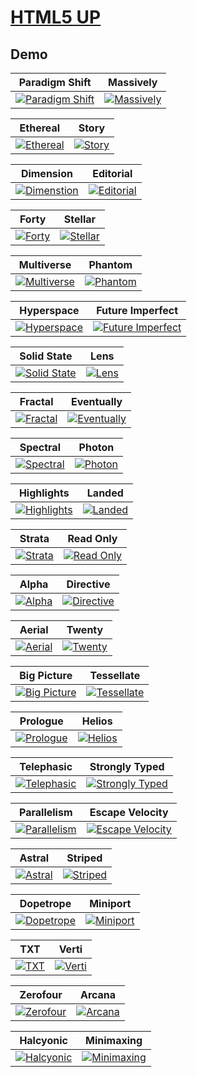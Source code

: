 # [HTML5 UP](https://html5up.net/)

## Demo
Paradigm Shift | Massively
--- | ---
[![Paradigm Shift](https://template.xtramile.id/HUP/zSupportImages/ParadigmShift.png)](https://template.xtramile.id/HUP/ParadigmShift) | [![Massively](https://template.xtramile.id/HUP/zSupportImages/Massively.png)](https://template.xtramile.id/HUP/Massively)

Ethereal | Story
--- | ---
[![Ethereal](https://template.xtramile.id/HUP/zSupportImages/Ethereal.png)](https://template.xtramile.id/HUP/Ethereal) | [![Story](https://template.xtramile.id/HUP/zSupportImages/Story.png)](https://template.xtramile.id/HUP/Story)

Dimension | Editorial
--- | ---
[![Dimenstion](https://template.xtramile.id/HUP/zSupportImages/Dimension.png)](https://template.xtramile.id/HUP/Dimension) | [![Editorial](https://template.xtramile.id/HUP/zSupportImages/Editorial.png)](https://template.xtramile.id/HUP/Editorial)

Forty | Stellar
--- | ---
[![Forty](https://template.xtramile.id/HUP/zSupportImages/Forty.png)](https://template.xtramile.id/HUP/Forty) | [![Stellar](https://template.xtramile.id/HUP/zSupportImages/Stellar.png)](https://template.xtramile.id/HUP/Stellar)

Multiverse | Phantom
--- | ---
[![Multiverse](https://template.xtramile.id/HUP/zSupportImages/Multiverse.png)](https://template.xtramile.id/HUP/Multiverse) | [![Phantom](https://template.xtramile.id/HUP/zSupportImages/Phantom.png)](https://template.xtramile.id/HUP/Phantom)

Hyperspace | Future Imperfect
--- | ---
[![Hyperspace](https://template.xtramile.id/HUP/zSupportImages/Hyperspace.png)](https://template.xtramile.id/HUP/Hyperspace) | [![Future Imperfect](https://template.xtramile.id/HUP/zSupportImages/FutureImperfect.png)](https://template.xtramile.id/HUP/FutureImperfect)

Solid State | Lens
--- | ---
[![Solid State](https://template.xtramile.id/HUP/zSupportImages/SolidState.png)](https://template.xtramile.id/HUP/SolidState) | [![Lens](https://template.xtramile.id/HUP/zSupportImages/Lens.png)](https://template.xtramile.id/HUP/Lens)

Fractal | Eventually
--- | ---
[![Fractal](https://template.xtramile.id/HUP/zSupportImages/Fractal.png)](https://template.xtramile.id/HUP/Fractal) | [![Eventually](https://template.xtramile.id/HUP/zSupportImages/Eventually.png)](https://template.xtramile.id/HUP/Eventually)

Spectral | Photon
--- | ---
[![Spectral](https://template.xtramile.id/HUP/zSupportImages/Spectral.png)](https://template.xtramile.id/HUP/Spectral) | [![Photon](https://template.xtramile.id/HUP/zSupportImages/Photon.png)](https://template.xtramile.id/HUP/Photon)

Highlights | Landed
--- | ---
[![Highlights](https://template.xtramile.id/HUP/zSupportImages/Highlights.png)](https://template.xtramile.id/HUP/Highlights) | [![Landed](https://template.xtramile.id/HUP/zSupportImages/Landed.png)](https://template.xtramile.id/HUP/Landed)

Strata | Read Only
--- | ---
[![Strata](https://template.xtramile.id/HUP/zSupportImages/Strata.png)](https://template.xtramile.id/HUP/Strata) | [![Read Only](https://template.xtramile.id/HUP/zSupportImages/ReadOnly.png)](https://template.xtramile.id/HUP/ReadOnly)

Alpha | Directive
--- | ---
[![Alpha](https://template.xtramile.id/HUP/zSupportImages/Alpha.png)](https://template.xtramile.id/HUP/Alpha) | [![Directive](https://template.xtramile.id/HUP/zSupportImages/Directive.png)](https://template.xtramile.id/HUP/Directive)

Aerial | Twenty
--- | ---
[![Aerial](https://template.xtramile.id/HUP/zSupportImages/Aerial.png)](https://template.xtramile.id/HUP/Aerial) | [![Twenty](https://template.xtramile.id/HUP/zSupportImages/Twenty.png)](https://template.xtramile.id/HUP/Twenty)

Big Picture | Tessellate
--- | ---
[![Big Picture](https://template.xtramile.id/HUP/zSupportImages/BigPicture.png)](https://template.xtramile.id/HUP/BigPicture) | [![Tessellate](https://template.xtramile.id/HUP/zSupportImages/Tessellate.png)](https://template.xtramile.id/HUP/Tessellate)

Prologue | Helios
--- | ---
[![Prologue](https://template.xtramile.id/HUP/zSupportImages/Prologue.png)](https://template.xtramile.id/HUP/Prologue) | [![Helios](https://template.xtramile.id/HUP/zSupportImages/Helios.png)](https://template.xtramile.id/HUP/Helios)

Telephasic | Strongly Typed
--- | ---
[![Telephasic](https://template.xtramile.id/HUP/zSupportImages/Telephasic.png)](https://template.xtramile.id/HUP/Telephasic) | [![Strongly Typed](https://template.xtramile.id/HUP/zSupportImages/StronglyTyped.png)](https://template.xtramile.id/HUP/StronglyTyped)

Parallelism | Escape Velocity
--- | ---
[![Parallelism](https://template.xtramile.id/HUP/zSupportImages/Parallelism.png)](https://template.xtramile.id/HUP/Parallelism) | [![Escape Velocity](https://template.xtramile.id/HUP/zSupportImages/EscapeVelocity.png)](https://template.xtramile.id/HUP/EscapeVelocity)

Astral | Striped
--- | ---
[![Astral](https://template.xtramile.id/HUP/zSupportImages/Astral.png)](https://template.xtramile.id/HUP/Astral) | [![Striped](https://template.xtramile.id/HUP/zSupportImages/Striped.png)](https://template.xtramile.id/HUP/Striped)

Dopetrope | Miniport
--- | ---
[![Dopetrope](https://template.xtramile.id/HUP/zSupportImages/Dopetrope.png)](https://template.xtramile.id/HUP/Dopetrope) | [![Miniport](https://template.xtramile.id/HUP/zSupportImages/Miniport.png)](https://template.xtramile.id/HUP/Miniport)

TXT | Verti
--- | ---
[![TXT](https://template.xtramile.id/HUP/zSupportImages/TXT.png)](https://template.xtramile.id/HUP/TXT) | [![Verti](https://template.xtramile.id/HUP/zSupportImages/Verti.png)](https://template.xtramile.id/HUP/Verti)

Zerofour | Arcana
--- | ---
[![Zerofour](https://template.xtramile.id/HUP/zSupportImages/Zerofour.png)](https://template.xtramile.id/HUP/Zerofour) | [![Arcana](https://template.xtramile.id/HUP/zSupportImages/Arcana.png)](https://template.xtramile.id/HUP/Arcana)

Halcyonic | Minimaxing
--- | ---
[![Halcyonic](https://template.xtramile.id/HUP/zSupportImages/Halcyonic.png)](https://template.xtramile.id/HUP/Halcyonic) | [![Minimaxing](https://template.xtramile.id/HUP/zSupportImages/Minimaxing.png)](https://template.xtramile.id/HUP/Minimaxing)